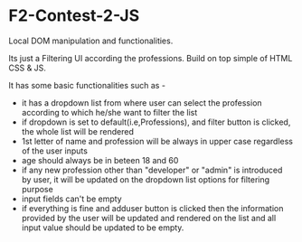 # F2-Contest-2-JS
Local DOM manipulation and functionalities. 

Its just a Filtering UI according the professions.
Build on top simple of HTML CSS & JS.

It has some basic functionalities such as - 
* it has a dropdown list from where user can select the profession according to which he/she want to filter the list
* if dropdown is set to default(i.e,Professions), and filter button is clicked, the whole list will be rendered 
* 1st letter of name and profession will be always in upper case regardless of the user inputs
* age should always be in beteen 18 and 60
* if any new profession other than "developer" or "admin" is introduced by user, it will be updated on the dropdown list options for filtering purpose
* input fields can't be empty
* if everything is fine and adduser button is clicked then the information provided by the user will be updated and rendered on the list and all input value should be     updated to be empty.
